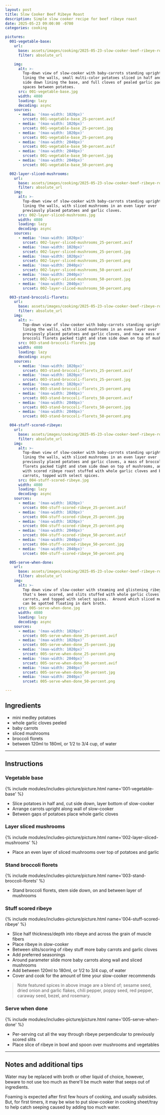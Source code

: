 ```yaml
---
layout: post
title: Slow Cooker Beef Ribeye Roast
description: Simple slow cooker recipe for beef ribeye roast
date: 2025-05-23 09:00:00 -0700
categories: cooking

pictures:
  001-vegetable-base:
    url:
      base: assets/images/cooking/2025-05-23-slow-cooker-beef-ribeye-roast/
      filter: absolute_url

    img:
      alt: >-
        Top-down view of slow-cooker with baby-carrots standing upright and
        lining the walls, small multi-color potatoes sliced in half and flat
        side down lining the base, and full cloves of pealed garlic packing the
        spaces between potatoes.
      src: 001-vegetable-base.jpg
      width: 4080
      loading: lazy
      decoding: async
    sources:
      - media: '(max-width: 1020px)'
        srcset: 001-vegetable-base_25-percent.avif
      - media: '(max-width: 1020px)'
        srcset: 001-vegetable-base_25-percent.jpg
      - media: '(max-width: 1020px)'
        srcset: 001-vegetable-base_25-percent.png
      - media: '(max-width: 2040px)'
        srcset: 001-vegetable-base_50-percent.avif
      - media: '(max-width: 2040px)'
        srcset: 001-vegetable-base_50-percent.jpg
      - media: '(max-width: 2040px)'
        srcset: 001-vegetable-base_50-percent.png

  002-layer-sliced-mushrooms:
    url:
      base: assets/images/cooking/2025-05-23-slow-cooker-beef-ribeye-roast/
      filter: absolute_url
    img:
      alt: >-
        Top-down view of slow-cooker with baby-carrots standing upright and
        lining the walls, with sliced mushrooms in an even layer over
        previously placed potatoes and garlic cloves.
      src: 002-layer-sliced-mushrooms.jpg
      width: 4080
      loading: lazy
      decoding: async
    sources:
      - media: '(max-width: 1020px)'
        srcset: 002-layer-sliced-mushrooms_25-percent.avif
      - media: '(max-width: 1020px)'
        srcset: 002-layer-sliced-mushrooms_25-percent.jpg
      - media: '(max-width: 1020px)'
        srcset: 002-layer-sliced-mushrooms_25-percent.png
      - media: '(max-width: 2040px)'
        srcset: 002-layer-sliced-mushrooms_50-percent.avif
      - media: '(max-width: 2040px)'
        srcset: 002-layer-sliced-mushrooms_50-percent.jpg
      - media: '(max-width: 2040px)'
        srcset: 002-layer-sliced-mushrooms_50-percent.png

  003-stand-broccoli-florets:
    url:
      base: assets/images/cooking/2025-05-23-slow-cooker-beef-ribeye-roast/
      filter: absolute_url
    img:
      alt: >-
        Top-down view of slow-cooker with baby-carrots standing upright and
        lining the walls, with sliced mushrooms in an even layer over
        previously placed potatoes and garlic cloves, and now a mass of
        broccoli florets packed tight and stem side down on top of mushrooms
      src: 003-stand-broccoli-florets.jpg
      width: 4080
      loading: lazy
      decoding: async
    sources:
      - media: '(max-width: 1020px)'
        srcset: 003-stand-broccoli-florets_25-percent.avif
      - media: '(max-width: 1020px)'
        srcset: 003-stand-broccoli-florets_25-percent.jpg
      - media: '(max-width: 1020px)'
        srcset: 003-stand-broccoli-florets_25-percent.png
      - media: '(max-width: 2040px)'
        srcset: 003-stand-broccoli-florets_50-percent.avif
      - media: '(max-width: 2040px)'
        srcset: 003-stand-broccoli-florets_50-percent.jpg
      - media: '(max-width: 2040px)'
        srcset: 003-stand-broccoli-florets_50-percent.png

  004-stuff-scored-ribeye:
    url:
      base: assets/images/cooking/2025-05-23-slow-cooker-beef-ribeye-roast/
      filter: absolute_url
    img:
      alt: >-
        Top-down view of slow-cooker with baby-carrots standing upright and
        lining the walls, with sliced mushrooms in an even layer over
        previously placed potatoes and garlic cloves, a mass of broccoli
        florets packed tight and stem side down on top of mushrooms, and now
        with scored ribeye roast stuffed with whole garlic cloves and baby
        carrots, topped with select spices.
      src: 004-stuff-scored-ribeye.jpg
      width: 4080
      loading: lazy
      decoding: async
    sources:
      - media: '(max-width: 1020px)'
        srcset: 004-stuff-scored-ribeye_25-percent.avif
      - media: '(max-width: 1020px)'
        srcset: 004-stuff-scored-ribeye_25-percent.jpg
      - media: '(max-width: 1020px)'
        srcset: 004-stuff-scored-ribeye_25-percent.png
      - media: '(max-width: 2040px)'
        srcset: 004-stuff-scored-ribeye_50-percent.avif
      - media: '(max-width: 2040px)'
        srcset: 004-stuff-scored-ribeye_50-percent.jpg
      - media: '(max-width: 2040px)'
        srcset: 004-stuff-scored-ribeye_50-percent.png

  005-serve-when-done:
    url:
      base: assets/images/cooking/2025-05-23-slow-cooker-beef-ribeye-roast/
      filter: absolute_url
    img:
      alt: >-
        Top down view of slow-cooker with steaming and glistening ribeye roast
        that's been scored, and slits stuffed with whole garlic cloves and baby
        carrots, and topped with select spices.  Around which sliced mushrooms
        can be spotted floating in dark broth.
      src: 005-serve-when-done.jpg
      width: 4080
      loading: lazy
      decoding: async
    sources:
      - media: '(max-width: 1020px)'
        srcset: 005-serve-when-done_25-percent.avif
      - media: '(max-width: 1020px)'
        srcset: 005-serve-when-done_25-percent.jpg
      - media: '(max-width: 1020px)'
        srcset: 005-serve-when-done_25-percent.png
      - media: '(max-width: 2040px)'
        srcset: 005-serve-when-done_50-percent.avif
      - media: '(max-width: 2040px)'
        srcset: 005-serve-when-done_50-percent.jpg
      - media: '(max-width: 2040px)'
        srcset: 005-serve-when-done_50-percent.png

---
```



## Ingredients


- mini medley potatoes
- whole garlic cloves peeled
- baby carrots
- sliced mushrooms
- broccoli florets
- between 120ml to 180ml, or 1/2 to 3/4 cup, of water


______


## Instructions


### Vegetable base

{% include modules/includes-picture/picture.html name='001-vegetable-base' %}

- Slice potatoes in half and, cut side down, layer bottom of slow-cooker
- Arrange carrots upright along wall of slow-cooker
- Between gaps of potatoes place whole garlic cloves

### Layer sliced mushrooms

{% include modules/includes-picture/picture.html name='002-layer-sliced-mushrooms' %}

- Place an even layer of sliced mushrooms over top of potatoes and garlic

### Stand broccoli florets

{% include modules/includes-picture/picture.html name='003-stand-broccoli-florets' %}

- Stand broccoli florets, stem side down, on and between layer of mushrooms

### Stuff scored ribeye

{% include modules/includes-picture/picture.html name='004-stuff-scored-ribeye' %}

- Slice half thickness/depth into ribeye and across the grain of muscle fibers
- Place ribeye in slow-cooker
- Between slits/scoring of ribey stuff more baby carrots and garlic cloves
- Add preferred seasonings
- Around parameter slide more baby carrots along wall and sliced mushrooms
- Add between 120ml to 180ml, or 1/2 to 3/4 cup, of water
- Cover and cook for the amount of time your slow-cooker recommends

> Note featured spices in above image are a blend of; sesame seed, dried onion
> and garlic flakes, chili pepper, poppy seed, red pepper, caraway seed, bezel,
> and rosemary.

### Serve when done

{% include modules/includes-picture/picture.html name='005-serve-when-done' %}

- Per-serving cut all the way through ribeye perpendicular to previously scored slits
- Place slice of ribeye in bowl and spoon over mushrooms and vegetables


______


## Notes and additional tips


Water may be replaced with broth or other liquid of choice, however, beware to
not use too much as there'll be much water that seeps out of ingredients.

Foaming is expected after first few hours of cooking, and usually subsides.
But, for first timers, it may be wise to put slow-cooker in cooking sheet/tray
to help catch seeping caused by adding too much water.

